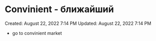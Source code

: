 # Convinient - ближайший

Created: August 22, 2022 7:14 PM
Updated: August 22, 2022 7:14 PM

- go to convinient market
